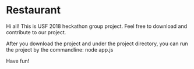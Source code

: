 # Restaurant
Hi all! 
This is USF 2018 heckathon group project.
Feel free to download and contribute to our project.

After you download the project and under the project directory, you can run the project by the commandline: node app.js

Have fun!
